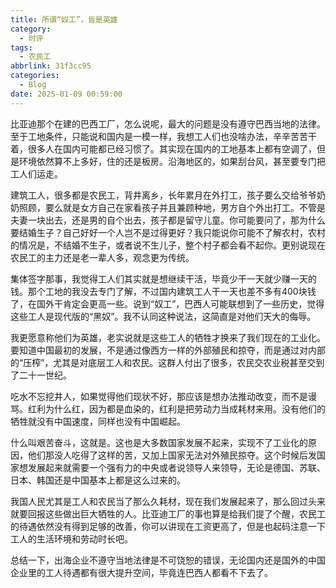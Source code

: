 ```yaml
---
title: 所谓“奴工”，皆是英雄
category:
  - 时评
tags:
  - 农民工
abbrlink: 31f3cc95
categories:
  - Blog
date: 2025-01-09 00:59:00
---
```

比亚迪那个在建的巴西工厂，怎么说呢，最大的问题是没有遵守巴西当地的法律。至于工地条件，只能说和国内是一模一样，我想工人们也没啥办法，辛辛苦苦干着，很多人在国内可能都已经习惯了。<!-- more -->其实现在国内的工地基本上都有空调了，但是环境依然算不上多好，住的还是板房。沿海地区的，如果刮台风，甚至要专门把工人们运走。

建筑工人，很多都是农民工，背井离乡，长年累月在外打工，孩子要么交给爷爷奶奶照顾，要么就是女方自己在家看孩子并且兼顾种地，男方自个外出打工。不管是夫妻一块出去，还是男的自个出去，孩子都是留守儿童。你可能要问了，那为什么要结婚生子？自己好好一个人岂不是过得更好？我只能说你可能不了解农村，农村的情况是，不结婚不生子，或者说不生儿子，整个村子都会看不起你。更别说现在农民工的主力还是老一辈人多，观念更为传统。

集体签字那事，我觉得工人们其实就是想继续干活，毕竟少干一天就少赚一天的钱。那个工地的我没去专门了解，不过国内建筑工人干一天也差不多有400块钱了，在国外干肯定会更高一些。说到“奴工”，巴西人可能联想到了一些历史，觉得这些工人是现代版的“黑奴”。我不认同这种说法，这简直是对他们天大的侮辱。

我更愿意称他们为英雄，老实说就是这些工人的牺牲才换来了我们现在的工业化。要知道中国最初的发展，不是通过像西方一样的外部殖民和掠夺，而是通过对内部的“压榨”，尤其是对底层工人和农民。这群人付出了很多，农民交农业税甚至交到了二十一世纪。

吃水不忘挖井人，如果觉得他们现状不好，那应该是想办法推动改变，而不是谩骂。红利为什么红，因为都是血染的，红利是把劳动力当成耗材来用。没有他们的牺牲就没有中国速度，同样也没有中国崛起。

什么叫艰苦奋斗，这就是。这也是大多数国家发展不起来，实现不了工业化的原因，他们那没人吃得了这样的苦，又加上国家无法对外殖民掠夺。这个时候后发国家想发展起来就需要一个强有力的中央或者说领导人来领导，无论是德国、苏联、日本、韩国还是中国基本上都是这么过来的。

我国人民尤其是工人和农民当了那么久耗材，现在我们发展起来了，那么回过头来就要回报这些做出巨大牺牲的人。比亚迪工厂的事也算是给我们提了个醒，农民工的待遇依然没有得到足够的改善，你可以讲现在工资更高了，但是也起码注意一下工人的生活环境和劳动时长吧。

总结一下，出海企业不遵守当地法律是不可饶恕的错误，无论国内还是国外的中国企业里的工人待遇都有很大提升空间，毕竟连巴西人都看不下去了。